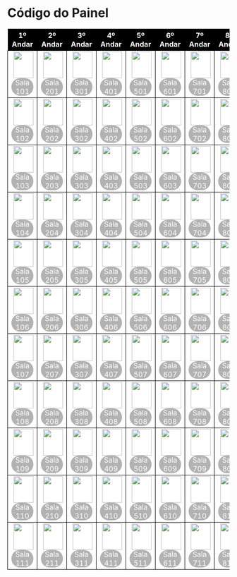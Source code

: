 # Código do Painel

<style>
        table {
            background-color: #fff;
            width: 100%;
            
        }
        img {
            width: 95%; 
            margin-left: 5px;
            max-width: 200px;
            height: 60px;
        }
        p {
            width: 70%; 
            min-width: 50px; 
            margin: auto;
            background-color: rgba(0,0,0, 0.3); 
            color: #fff; border-radius: 5em; 
            text-align: center;
        }
        th {
          color: #fff;
          background-color: #000;
          text-align: center;
        }
        td {
          border: 1px solid #000;
        }
</style>
<table>
    <tr>
        <th> 1º Andar </th>
        <th> 2º Andar </th>
        <th> 3º Andar </th>
        <th> 4º Andar </th>
        <th> 5º Andar </th>
        <th> 6º Andar </th>
        <th> 7º Andar </th>
        <th> 8º Andar </th>
        <th> 9º Andar </th>
        <th> 10º Andar </th>
        <th> 11º Andar </th>
    </tr>
    <tr>
        <td><img src="https://raw.githubusercontent.com/jadson179/Enigma/develop/painel-salas/clientes/imperatriz/andar1/sala101/logo.png"><p> Sala 101</p></td>
        <td><img src="https://raw.githubusercontent.com/jadson179/Enigma/develop/painel-salas/clientes/imperatriz/andar1/sala101/logo.png"><p> Sala 201</p></td>
        <td><img src="https://raw.githubusercontent.com/jadson179/Enigma/develop/painel-salas/clientes/imperatriz/andar1/sala101/logo.png"><p> Sala 301</p></td>
        <td><img src="https://raw.githubusercontent.com/jadson179/Enigma/develop/painel-salas/clientes/imperatriz/andar1/sala101/logo.png"><p> Sala 401</p></td>
        <td><img src="https://raw.githubusercontent.com/jadson179/Enigma/develop/painel-salas/clientes/imperatriz/andar1/sala101/logo.png"><p> Sala 501</p></td>
        <td><img src="https://raw.githubusercontent.com/jadson179/Enigma/develop/painel-salas/clientes/imperatriz/andar1/sala101/logo.png"><p> Sala 601</p></td>
        <td><img src="https://raw.githubusercontent.com/jadson179/Enigma/develop/painel-salas/clientes/imperatriz/andar1/sala101/logo.png"><p> Sala 701</p></td>
        <td><img src="https://raw.githubusercontent.com/jadson179/Enigma/develop/painel-salas/clientes/imperatriz/andar1/sala101/logo.png"><p> Sala 801</p></td>
        <td><img src="https://raw.githubusercontent.com/jadson179/Enigma/develop/painel-salas/clientes/imperatriz/andar1/sala101/logo.png"><p> Sala 901</p></td>
        <td><img src="https://raw.githubusercontent.com/jadson179/Enigma/develop/painel-salas/clientes/imperatriz/andar1/sala101/logo.png"><p> Sala 1001</p></td>
        <td><img src="https://raw.githubusercontent.com/jadson179/Enigma/develop/painel-salas/clientes/imperatriz/andar1/sala101/logo.png"><p> Sala 1101</p></td>
    </tr>
    <tr>
        <td><img src="https://raw.githubusercontent.com/jadson179/Enigma/develop/painel-salas/clientes/imperatriz/andar1/sala101/logo.png"><p> Sala 102</p></td>
        <td><img src="https://raw.githubusercontent.com/jadson179/Enigma/develop/painel-salas/clientes/imperatriz/andar1/sala101/logo.png"><p> Sala 202</p></td>
        <td><img src="https://raw.githubusercontent.com/jadson179/Enigma/develop/painel-salas/clientes/imperatriz/andar1/sala101/logo.png"><p> Sala 302</p></td>
        <td><img src="https://raw.githubusercontent.com/jadson179/Enigma/develop/painel-salas/clientes/imperatriz/andar1/sala101/logo.png"><p> Sala 402</p></td>
        <td><img src="https://raw.githubusercontent.com/jadson179/Enigma/develop/painel-salas/clientes/imperatriz/andar1/sala101/logo.png"><p> Sala 502</p></td>
        <td><img src="https://raw.githubusercontent.com/jadson179/Enigma/develop/painel-salas/clientes/imperatriz/andar1/sala101/logo.png"><p> Sala 602</p></td>
        <td><img src="https://raw.githubusercontent.com/jadson179/Enigma/develop/painel-salas/clientes/imperatriz/andar1/sala101/logo.png"><p> Sala 702</p></td>
        <td><img src="https://raw.githubusercontent.com/jadson179/Enigma/develop/painel-salas/clientes/imperatriz/andar1/sala101/logo.png"><p> Sala 802</p></td>
        <td><img src="https://raw.githubusercontent.com/jadson179/Enigma/develop/painel-salas/clientes/imperatriz/andar1/sala101/logo.png"><p> Sala 902</p></td>
        <td><img src="https://raw.githubusercontent.com/jadson179/Enigma/develop/painel-salas/clientes/imperatriz/andar1/sala101/logo.png"><p> Sala 1002</p></td>
        <td><img src="https://raw.githubusercontent.com/jadson179/Enigma/develop/painel-salas/clientes/imperatriz/andar1/sala101/logo.png"><p> Sala 1102</p></td>
    </tr>
    <tr>
        <td><img src="https://raw.githubusercontent.com/jadson179/Enigma/develop/painel-salas/clientes/imperatriz/andar1/sala101/logo.png"><p> Sala 103</p></td>
        <td><img src="https://raw.githubusercontent.com/jadson179/Enigma/develop/painel-salas/clientes/imperatriz/andar1/sala101/logo.png"><p> Sala 203</p></td>
        <td><img src="https://raw.githubusercontent.com/jadson179/Enigma/develop/painel-salas/clientes/imperatriz/andar1/sala101/logo.png"><p> Sala 303</p></td>
        <td><img src="https://raw.githubusercontent.com/jadson179/Enigma/develop/painel-salas/clientes/imperatriz/andar1/sala101/logo.png"><p> Sala 403</p></td>
        <td><img src="https://raw.githubusercontent.com/jadson179/Enigma/develop/painel-salas/clientes/imperatriz/andar1/sala101/logo.png"><p> Sala 503</p></td>
        <td><img src="https://raw.githubusercontent.com/jadson179/Enigma/develop/painel-salas/clientes/imperatriz/andar1/sala101/logo.png"><p> Sala 603</p></td>
        <td><img src="https://raw.githubusercontent.com/jadson179/Enigma/develop/painel-salas/clientes/imperatriz/andar1/sala101/logo.png"><p> Sala 703</p></td>
        <td><img src="https://raw.githubusercontent.com/jadson179/Enigma/develop/painel-salas/clientes/imperatriz/andar1/sala101/logo.png"><p> Sala 803</p></td>
        <td><img src="https://raw.githubusercontent.com/jadson179/Enigma/develop/painel-salas/clientes/imperatriz/andar1/sala101/logo.png"><p> Sala 903</p></td>
        <td><img src="https://raw.githubusercontent.com/jadson179/Enigma/develop/painel-salas/clientes/imperatriz/andar1/sala101/logo.png"><p> Sala 1003</p></td>
        <td><img src="https://raw.githubusercontent.com/jadson179/Enigma/develop/painel-salas/clientes/imperatriz/andar1/sala101/logo.png"><p> Sala 1103</p></td>
    </tr>
    <tr>
        <td><img src="https://raw.githubusercontent.com/jadson179/Enigma/develop/painel-salas/clientes/imperatriz/andar1/sala101/logo.png"><p> Sala 104</p></td>
        <td><img src="https://raw.githubusercontent.com/jadson179/Enigma/develop/painel-salas/clientes/imperatriz/andar1/sala101/logo.png"><p> Sala 204</p></td>
        <td><img src="https://raw.githubusercontent.com/jadson179/Enigma/develop/painel-salas/clientes/imperatriz/andar1/sala101/logo.png"><p> Sala 304</p></td>
        <td><img src="https://raw.githubusercontent.com/jadson179/Enigma/develop/painel-salas/clientes/imperatriz/andar1/sala101/logo.png"><p> Sala 404</p></td>
        <td><img src="https://raw.githubusercontent.com/jadson179/Enigma/develop/painel-salas/clientes/imperatriz/andar1/sala101/logo.png"><p> Sala 504</p></td>
        <td><img src="https://raw.githubusercontent.com/jadson179/Enigma/develop/painel-salas/clientes/imperatriz/andar1/sala101/logo.png"><p> Sala 604</p></td>
        <td><img src="https://raw.githubusercontent.com/jadson179/Enigma/develop/painel-salas/clientes/imperatriz/andar1/sala101/logo.png"><p> Sala 704</p></td>
        <td><img src="https://raw.githubusercontent.com/jadson179/Enigma/develop/painel-salas/clientes/imperatriz/andar1/sala101/logo.png"><p> Sala 804</p></td>
        <td><img src="https://raw.githubusercontent.com/jadson179/Enigma/develop/painel-salas/clientes/imperatriz/andar1/sala101/logo.png"><p> Sala 904</p></td>
        <td><img src="https://raw.githubusercontent.com/jadson179/Enigma/develop/painel-salas/clientes/imperatriz/andar1/sala101/logo.png"><p> Sala 1004</p></td>
        <td><img src="https://raw.githubusercontent.com/jadson179/Enigma/develop/painel-salas/clientes/imperatriz/andar1/sala101/logo.png"><p> Sala 1104</p></td>
    </tr>
    <tr>
        <td><img src="https://raw.githubusercontent.com/jadson179/Enigma/develop/painel-salas/clientes/imperatriz/andar1/sala101/logo.png"><p> Sala 105</p></td>
        <td><img src="https://raw.githubusercontent.com/jadson179/Enigma/develop/painel-salas/clientes/imperatriz/andar1/sala101/logo.png"><p> Sala 205</p></td>
        <td><img src="https://raw.githubusercontent.com/jadson179/Enigma/develop/painel-salas/clientes/imperatriz/andar1/sala101/logo.png"><p> Sala 305</p></td>
        <td><img src="https://raw.githubusercontent.com/jadson179/Enigma/develop/painel-salas/clientes/imperatriz/andar1/sala101/logo.png"><p> Sala 405</p></td>
        <td><img src="https://raw.githubusercontent.com/jadson179/Enigma/develop/painel-salas/clientes/imperatriz/andar1/sala101/logo.png"><p> Sala 505</p></td>
        <td><img src="https://raw.githubusercontent.com/jadson179/Enigma/develop/painel-salas/clientes/imperatriz/andar1/sala101/logo.png"><p> Sala 605</p></td>
        <td><img src="https://raw.githubusercontent.com/jadson179/Enigma/develop/painel-salas/clientes/imperatriz/andar1/sala101/logo.png"><p> Sala 705</p></td>
        <td><img src="https://raw.githubusercontent.com/jadson179/Enigma/develop/painel-salas/clientes/imperatriz/andar1/sala101/logo.png"><p> Sala 805</p></td>
        <td><img src="https://raw.githubusercontent.com/jadson179/Enigma/develop/painel-salas/clientes/imperatriz/andar1/sala101/logo.png"><p> Sala 905</p></td>
        <td><img src="https://raw.githubusercontent.com/jadson179/Enigma/develop/painel-salas/clientes/imperatriz/andar1/sala101/logo.png"><p> Sala 1005</p></td>
        <td><img src="https://raw.githubusercontent.com/jadson179/Enigma/develop/painel-salas/clientes/imperatriz/andar1/sala101/logo.png"><p> Sala 1105</p></td>
    </tr>
    <tr>
        <td><img src="https://raw.githubusercontent.com/jadson179/Enigma/develop/painel-salas/clientes/imperatriz/andar1/sala101/logo.png"><p> Sala 106</p></td>
        <td><img src="https://raw.githubusercontent.com/jadson179/Enigma/develop/painel-salas/clientes/imperatriz/andar1/sala101/logo.png"><p> Sala 206</p></td>
        <td><img src="https://raw.githubusercontent.com/jadson179/Enigma/develop/painel-salas/clientes/imperatriz/andar1/sala101/logo.png"><p> Sala 306</p></td>
        <td><img src="https://raw.githubusercontent.com/jadson179/Enigma/develop/painel-salas/clientes/imperatriz/andar1/sala101/logo.png"><p> Sala 406</p></td>
        <td><img src="https://raw.githubusercontent.com/jadson179/Enigma/develop/painel-salas/clientes/imperatriz/andar1/sala101/logo.png"><p> Sala 506</p></td>
        <td><img src="https://raw.githubusercontent.com/jadson179/Enigma/develop/painel-salas/clientes/imperatriz/andar1/sala101/logo.png"><p> Sala 606</p></td>
        <td><img src="https://raw.githubusercontent.com/jadson179/Enigma/develop/painel-salas/clientes/imperatriz/andar1/sala101/logo.png"><p> Sala 706</p></td>
        <td><img src="https://raw.githubusercontent.com/jadson179/Enigma/develop/painel-salas/clientes/imperatriz/andar1/sala101/logo.png"><p> Sala 806</p></td>
        <td><img src="https://raw.githubusercontent.com/jadson179/Enigma/develop/painel-salas/clientes/imperatriz/andar1/sala101/logo.png"><p> Sala 906</p></td>
        <td><img src="https://raw.githubusercontent.com/jadson179/Enigma/develop/painel-salas/clientes/imperatriz/andar1/sala101/logo.png"><p> Sala 1006</p></td>
        <td><img src="https://raw.githubusercontent.com/jadson179/Enigma/develop/painel-salas/clientes/imperatriz/andar1/sala101/logo.png"><p> Sala 1106</p></td>
    </tr>
    <tr>
        <td><img src="https://raw.githubusercontent.com/jadson179/Enigma/develop/painel-salas/clientes/imperatriz/andar1/sala101/logo.png"><p> Sala 107</p></td>
        <td><img src="https://raw.githubusercontent.com/jadson179/Enigma/develop/painel-salas/clientes/imperatriz/andar1/sala101/logo.png"><p> Sala 207</p></td>
        <td><img src="https://raw.githubusercontent.com/jadson179/Enigma/develop/painel-salas/clientes/imperatriz/andar1/sala101/logo.png"><p> Sala 307</p></td>
        <td><img src="https://raw.githubusercontent.com/jadson179/Enigma/develop/painel-salas/clientes/imperatriz/andar1/sala101/logo.png"><p> Sala 407</p></td>
        <td><img src="https://raw.githubusercontent.com/jadson179/Enigma/develop/painel-salas/clientes/imperatriz/andar1/sala101/logo.png"><p> Sala 507</p></td>
        <td><img src="https://raw.githubusercontent.com/jadson179/Enigma/develop/painel-salas/clientes/imperatriz/andar1/sala101/logo.png"><p> Sala 607</p></td>
        <td><img src="https://raw.githubusercontent.com/jadson179/Enigma/develop/painel-salas/clientes/imperatriz/andar1/sala101/logo.png"><p> Sala 707</p></td>
        <td><img src="https://raw.githubusercontent.com/jadson179/Enigma/develop/painel-salas/clientes/imperatriz/andar1/sala101/logo.png"><p> Sala 807</p></td>
        <td><img src="https://raw.githubusercontent.com/jadson179/Enigma/develop/painel-salas/clientes/imperatriz/andar1/sala101/logo.png"><p> Sala 907</p></td>
        <td><img src="https://raw.githubusercontent.com/jadson179/Enigma/develop/painel-salas/clientes/imperatriz/andar1/sala101/logo.png"><p> Sala 1007</p></td>
        <td><img src="https://raw.githubusercontent.com/jadson179/Enigma/develop/painel-salas/clientes/imperatriz/andar1/sala101/logo.png"><p> Sala 1107</p></td>
    </tr>
    <tr>
        <td><img src="https://raw.githubusercontent.com/jadson179/Enigma/develop/painel-salas/clientes/imperatriz/andar1/sala101/logo.png"><p> Sala 108</p></td>
        <td><img src="https://raw.githubusercontent.com/jadson179/Enigma/develop/painel-salas/clientes/imperatriz/andar1/sala101/logo.png"><p> Sala 208</p></td>
        <td><img src="https://raw.githubusercontent.com/jadson179/Enigma/develop/painel-salas/clientes/imperatriz/andar1/sala101/logo.png"><p> Sala 308</p></td>
        <td><img src="https://raw.githubusercontent.com/jadson179/Enigma/develop/painel-salas/clientes/imperatriz/andar1/sala101/logo.png"><p> Sala 408</p></td>
        <td><img src="https://raw.githubusercontent.com/jadson179/Enigma/develop/painel-salas/clientes/imperatriz/andar1/sala101/logo.png"><p> Sala 508</p></td>
        <td><img src="https://raw.githubusercontent.com/jadson179/Enigma/develop/painel-salas/clientes/imperatriz/andar1/sala101/logo.png"><p> Sala 608</p></td>
        <td><img src="https://raw.githubusercontent.com/jadson179/Enigma/develop/painel-salas/clientes/imperatriz/andar1/sala101/logo.png"><p> Sala 708</p></td>
        <td><img src="https://raw.githubusercontent.com/jadson179/Enigma/develop/painel-salas/clientes/imperatriz/andar1/sala101/logo.png"><p> Sala 808</p></td>
        <td><img src="https://raw.githubusercontent.com/jadson179/Enigma/develop/painel-salas/clientes/imperatriz/andar1/sala101/logo.png"><p> Sala 908</p></td>
        <td><img src="https://raw.githubusercontent.com/jadson179/Enigma/develop/painel-salas/clientes/imperatriz/andar1/sala101/logo.png"><p> Sala 1008</p></td>
        <td><img src="https://raw.githubusercontent.com/jadson179/Enigma/develop/painel-salas/clientes/imperatriz/andar1/sala101/logo.png"><p> Sala 1108</p></td>
    </tr>
    <tr>
        <td><img src="https://raw.githubusercontent.com/jadson179/Enigma/develop/painel-salas/clientes/imperatriz/andar1/sala101/logo.png"><p> Sala 109</p></td>
        <td><img src="https://raw.githubusercontent.com/jadson179/Enigma/develop/painel-salas/clientes/imperatriz/andar1/sala101/logo.png"><p> Sala 209</p></td>
        <td><img src="https://raw.githubusercontent.com/jadson179/Enigma/develop/painel-salas/clientes/imperatriz/andar1/sala101/logo.png"><p> Sala 309</p></td>
        <td><img src="https://raw.githubusercontent.com/jadson179/Enigma/develop/painel-salas/clientes/imperatriz/andar1/sala101/logo.png"><p> Sala 409</p></td>
        <td><img src="https://raw.githubusercontent.com/jadson179/Enigma/develop/painel-salas/clientes/imperatriz/andar1/sala101/logo.png"><p> Sala 509</p></td>
        <td><img src="https://raw.githubusercontent.com/jadson179/Enigma/develop/painel-salas/clientes/imperatriz/andar1/sala101/logo.png"><p> Sala 609</p></td>
        <td><img src="https://raw.githubusercontent.com/jadson179/Enigma/develop/painel-salas/clientes/imperatriz/andar1/sala101/logo.png"><p> Sala 709</p></td>
        <td><img src="https://raw.githubusercontent.com/jadson179/Enigma/develop/painel-salas/clientes/imperatriz/andar1/sala101/logo.png"><p> Sala 809</p></td>
        <td><img src="https://raw.githubusercontent.com/jadson179/Enigma/develop/painel-salas/clientes/imperatriz/andar1/sala101/logo.png"><p> Sala 909</p></td>
        <td><img src="https://raw.githubusercontent.com/jadson179/Enigma/develop/painel-salas/clientes/imperatriz/andar1/sala101/logo.png"><p> Sala 1009</p></td>
        <td><img src="https://raw.githubusercontent.com/jadson179/Enigma/develop/painel-salas/clientes/imperatriz/andar1/sala101/logo.png"><p> Sala 1109</p></td>
    </tr>
    <tr>
        <td><img src="https://raw.githubusercontent.com/jadson179/Enigma/develop/painel-salas/clientes/imperatriz/andar1/sala101/logo.png"><p> Sala 110</p></td>
        <td><img src="https://raw.githubusercontent.com/jadson179/Enigma/develop/painel-salas/clientes/imperatriz/andar1/sala101/logo.png"><p> Sala 210</p></td>
        <td><img src="https://raw.githubusercontent.com/jadson179/Enigma/develop/painel-salas/clientes/imperatriz/andar1/sala101/logo.png"><p> Sala 310</p></td>
        <td><img src="https://raw.githubusercontent.com/jadson179/Enigma/develop/painel-salas/clientes/imperatriz/andar1/sala101/logo.png"><p> Sala 410</p></td>
        <td><img src="https://raw.githubusercontent.com/jadson179/Enigma/develop/painel-salas/clientes/imperatriz/andar1/sala101/logo.png"><p> Sala 510</p></td>
        <td><img src="https://raw.githubusercontent.com/jadson179/Enigma/develop/painel-salas/clientes/imperatriz/andar1/sala101/logo.png"><p> Sala 610</p></td>
        <td><img src="https://raw.githubusercontent.com/jadson179/Enigma/develop/painel-salas/clientes/imperatriz/andar1/sala101/logo.png"><p> Sala 710</p></td>
        <td><img src="https://raw.githubusercontent.com/jadson179/Enigma/develop/painel-salas/clientes/imperatriz/andar1/sala101/logo.png"><p> Sala 810</p></td>
        <td><img src="https://raw.githubusercontent.com/jadson179/Enigma/develop/painel-salas/clientes/imperatriz/andar1/sala101/logo.png"><p> Sala 910</p></td>
        <td><img src="https://raw.githubusercontent.com/jadson179/Enigma/develop/painel-salas/clientes/imperatriz/andar1/sala101/logo.png"><p> Sala 1010</p></td>
        <td><img src="https://raw.githubusercontent.com/jadson179/Enigma/develop/painel-salas/clientes/imperatriz/andar1/sala101/logo.png"><p> Sala 1110</p></td>
    </tr>
    <tr>
        <td><img src="https://raw.githubusercontent.com/jadson179/Enigma/develop/painel-salas/clientes/imperatriz/andar1/sala101/logo.png"><p> Sala 111</p></td>
        <td><img src="https://raw.githubusercontent.com/jadson179/Enigma/develop/painel-salas/clientes/imperatriz/andar1/sala101/logo.png"><p> Sala 211</p></td>
        <td><img src="https://raw.githubusercontent.com/jadson179/Enigma/develop/painel-salas/clientes/imperatriz/andar1/sala101/logo.png"><p> Sala 311</p></td>
        <td><img src="https://raw.githubusercontent.com/jadson179/Enigma/develop/painel-salas/clientes/imperatriz/andar1/sala101/logo.png"><p> Sala 411</p></td>
        <td><img src="https://raw.githubusercontent.com/jadson179/Enigma/develop/painel-salas/clientes/imperatriz/andar1/sala101/logo.png"><p> Sala 511</p></td>
        <td><img src="https://raw.githubusercontent.com/jadson179/Enigma/develop/painel-salas/clientes/imperatriz/andar1/sala101/logo.png"><p> Sala 611</p></td>
        <td><img src="https://raw.githubusercontent.com/jadson179/Enigma/develop/painel-salas/clientes/imperatriz/andar1/sala101/logo.png"><p> Sala 711</p></td>
        <td><img src="https://raw.githubusercontent.com/jadson179/Enigma/develop/painel-salas/clientes/imperatriz/andar1/sala101/logo.png"><p> Sala 811</p></td>
        <td><img src="https://raw.githubusercontent.com/jadson179/Enigma/develop/painel-salas/clientes/imperatriz/andar1/sala101/logo.png"><p> Sala 911</p></td>
        <td><img src="https://raw.githubusercontent.com/jadson179/Enigma/develop/painel-salas/clientes/imperatriz/andar1/sala101/logo.png"><p> Sala 1011</p></td>
        <td><img src="https://raw.githubusercontent.com/jadson179/Enigma/develop/painel-salas/clientes/imperatriz/andar1/sala101/logo.png"><p> Sala 1111</p></td>
    </tr>
</table>